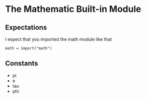 # The Mathematic Built-in Module

## Expectations

I expect that you imported the math module like that

```
math = import("math")
```

## Constants

- pi
- e
- tau
- phi

